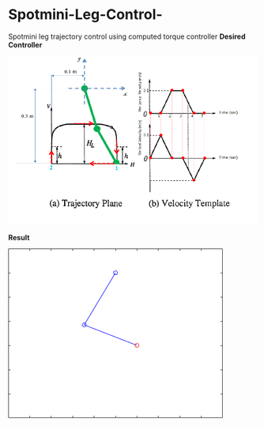 # Spotmini-Leg-Control-
Spotmini leg trajectory control using computed torque controller
**Desired Controller**

![Desire](Desired_trajectory.PNG)

**Result**

![Final](Final.gif)